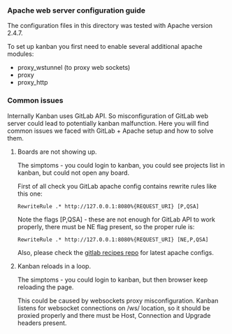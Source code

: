 ### Apache web server configuration guide

The configuration files in this directory was tested with Apache version 2.4.7.

To set up kanban you first need to enable several additional apache modules:

- proxy_wstunnel (to proxy web sockets)
- proxy
- proxy_http

### Common issues

Internally Kanban uses GitLab API. So misconfiguration of GitLab web server could lead to potentially kanban malfunction.
Here you will find common issues we faced with GitLab + Apache setup and how to solve them.

1. Boards are not showing up.

    The simptoms - you could login to kanban, you could see projects list in kanban, but could not open any board.

    First of all check you GitLab apache config contains rewrite rules like this one:

    ```
    RewriteRule .* http://127.0.0.1:8080%{REQUEST_URI} [P,QSA]
    ```

    Note the flags [P,QSA] - these are not enough for GitLab API to work properly, there must be NE flag present, so the proper rule is:

    ```
    RewriteRule .* http://127.0.0.1:8080%{REQUEST_URI} [NE,P,QSA]
    ```

    Also, please check the [gitlab recipes repo](https://github.com/gitlabhq/gitlab-recipes/tree/master/web-server/apache) for latest apache configs.

2. Kanban reloads in a loop.

    The simptoms - you could login to kanban, but then browser keep reloading the page.

    This could be caused by websockets proxy misconfiguration. Kanban listens for websocket connections on /ws/ location,
    so it should be proxied properly and there must be Host, Connection and Upgrade headers present.
